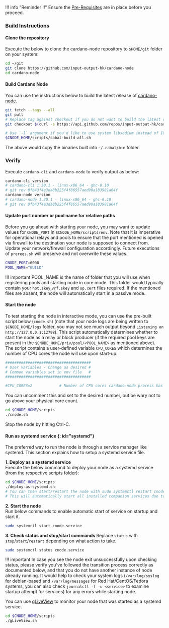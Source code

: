 !!! info "Reminder !!"
    Ensure the [Pre-Requisites](../basics.md#pre-requisites) are in place before you proceed.

### Build Instructions

#### Clone the repository

Execute the below to clone the cardano-node repository to `$HOME/git` folder on your system:

``` bash
cd ~/git
git clone https://github.com/input-output-hk/cardano-node
cd cardano-node
```

#### Build Cardano Node

You can use the instructions below to build the latest release of [cardano-node](https://github.com/input-output-hk/cardano-node). 

``` bash
git fetch --tags --all
git pull
# Replace tag against checkout if you do not want to build the latest released version
git checkout $(curl -s https://api.github.com/repos/input-output-hk/cardano-node/releases/latest | jq -r .tag_name)

# Use `-l` argument if you'd like to use system libsodium instead of IOG fork of libsodium while compiling
$CNODE_HOME/scripts/cabal-build-all.sh
```

The above would copy the binaries built into `~/.cabal/bin` folder.

### Verify

Execute `cardano-cli` and `cardano-node` to verify output as below:

```bash
cardano-cli version
# cardano-cli 1.30.1 - linux-x86_64 - ghc-8.10
# git rev 0fb43f4e3da8b225f4f86557aed90a183981a64f
cardano-node version
# cardano-node 1.30.1 - linux-x86_64 - ghc-8.10
# git rev 0fb43f4e3da8b225f4f86557aed90a183981a64f
```

#### Update port number or pool name for relative paths

Before you go ahead with starting your node, you may want to update values for `CNODE_PORT` in `$CNODE_HOME/scripts/env`. Note that it is imperative for operational relays and pools to ensure that the port mentioned is opened via firewall to the destination your node is supposed to connect from. Update your network/firewall configuration accordingly. Future executions of `prereqs.sh` will preserve and not overwrite these values.

```bash
CNODE_PORT=6000
POOL_NAME="GUILD"
```

!!! important
    POOL_NAME is the name of folder that you will use when registering pools and starting node in core mode. This folder would typically contain your `hot.skey`,`vrf.skey` and `op.cert` files required. If the mentioned files are absent, the node will automatically start in a passive mode.

#### Start the node

To test starting the node in interactive mode, you can use the pre-built script below (`cnode.sh`) (note that your node logs are being written to `$CNODE_HOME/logs` folder, you may not see much output beyond `Listening on http://127.0.0.1:12798`). This script automatically determines whether to start the node as a relay or block producer (if the required pool keys are present in the `$CNODE_HOME/priv/pool/<POOL_NAME>` as mentioned above). The script contains a user-defined variable `CPU_CORES` which determines the number of CPU cores the node will use upon start-up:

```bash
######################################
# User Variables - Change as desired #
# Common variables set in env file   #
######################################

#CPU_CORES=2            # Number of CPU cores cardano-node process has access to (please don't set higher than physical core count, 2-4 recommended)
```
You can uncomment this and set to the desired number, but be wary not to go above your physical core count.
```bash
cd $CNODE_HOME/scripts
./cnode.sh
```

Stop the node by hitting Ctrl-C.

#### Run as systemd service {: id="systemd"}

The preferred way to run the node is through a service manager like systemd. This section explains how to setup a systemd service file.

**1. Deploy as a systemd service**  
Execute the below command to deploy your node as a systemd service (from the respective scripts folder):
```bash
cd $CNODE_HOME/scripts
./deploy-as-systemd.sh
# You can then start/restart the node with sudo systemctl restart cnode
# This will automatically start all installed companion services due to service dependency
```

**2. Start the node**  
Run below commands to enable automatic start of service on startup and start it.
``` bash
sudo systemctl start cnode.service
```

**3. Check status and stop/start commands** 
Replace `status` with `stop`/`start`/`restart` depending on what action to take.
``` bash
sudo systemctl status cnode.service
```

!!! important
    In case you see the node exit unsuccessfully upon checking status, please verify you've followed the transition process correctly as documented below, and that you do not have another instance of node already running. It would help to check your system logs (`/var/log/syslog` for debian-based and `/var/log/messages` for Red Hat/CentOS/Fedora systems, you can also check `journalctl -f -u <service>` to examine startup attempt for services) for any errors while starting node.

You can use [gLiveView](../Scripts/gliveview.md) to monitor your node that was started as a systemd service.

```bash
cd $CNODE_HOME/scripts
./gLiveView.sh
```
